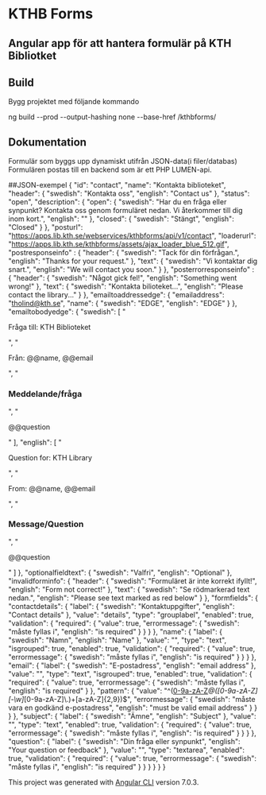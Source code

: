 # KTHB Forms

## Angular app för att hantera formulär på KTH Bibliotket

## Build

Bygg projektet med följande kommando

ng build --prod --output-hashing none --base-href /kthbforms/

## Dokumentation

Formulär som byggs upp dynamiskt utifrån JSON-data(i filer/databas)
Formulären postas till en backend som är ett PHP LUMEN-api.

##JSON-exempel
{
  "id": "contact",
  "name": "Kontakta biblioteket",
  "header": {
    "swedish": "Kontakta oss",
    "english": "Contact us"
  },
  "status": "open",
  "description": {
    "open": {
      "swedish": "Har du en fråga eller synpunkt? Kontakta oss genom formuläret nedan. Vi återkommer till dig inom kort.",
      "english": ""
    },
    "closed": {
      "swedish": "Stängt",
      "english": "Closed"
    }
  },
  "posturl": "https://apps.lib.kth.se/webservices/kthbforms/api/v1/contact",
  "loaderurl": "https://apps.lib.kth.se/kthbforms/assets/ajax_loader_blue_512.gif",
  "postresponseinfo" : {
    "header": {
      "swedish": "Tack för din förfrågan.",
      "english": "Thanks for your request."
    },
    "text": {
      "swedish": "Vi kontaktar dig snart.",
      "english": "We will contact you soon."
    }
  },
  "posterrorresponseinfo" : {
    "header": {
      "swedish": "Något gick fel!",
      "english": "Something went wrong!"
    },
    "text": {
      "swedish": "Kontakta bilioteket...",
      "english": "Please contact the library..."
    }
  },
  "emailtoaddressedge": {
    "emailaddress": "tholind@kth.se",
    "name": {
      "swedish": "EDGE",
      "english": "EDGE"
    }
  },
  "emailtobodyedge": {
    "swedish": [
      "<div><p>Fråga till: KTH Biblioteket</p></div>",
      "<div><p>Från: @@name, @@email</p></div>",
      "<div><p><h3>Meddelande/fråga</h3></div>", 
      "<div><p>@@question</p></div>"
    ],
    "english": [
      "<div><p>Question for: KTH Library</p></div>",
      "<div><p>From: @@name, @@email</p></div>",
      "<div><p><h3>Message/Question</h3></div>", 
      "<div><p>@@question</p></div>"
    ]
  },
  "optionalfieldtext": {
    "swedish": "Valfri",
    "english": "Optional"
  },
  "invalidforminfo": {
    "header": {
      "swedish": "Formuläret är inte korrekt ifyllt!",
      "english": "Form not correct!"
    }, 
    "text": {
      "swedish": "Se rödmarkerad text nedan.",
      "english": "Please see text marked as red below"
    }
  },
  "formfields": {
    "contactdetails": {
        "label": {
          "swedish": "Kontaktuppgifter",
          "english": "Contact details"
        },
        "value": "details",
        "type": "grouplabel",
        "enabled": true,
        "validation": {
          "required": {
            "value": true,
            "errormessage": {
              "swedish": "måste fyllas i",
              "english": "is required"
            }
          }
        }
      },
    "name": {
      "label": {
        "swedish": "Namn",
        "english": "Name"
      },
      "value": "",
      "type": "text",
      "isgrouped": true,
      "enabled": true,
      "validation": {
        "required": {
          "value": true,
          "errormessage": {
            "swedish": "måste fyllas i",
            "english": "is required"
          }
        } 
      }
    },
    "email": {
      "label": {
        "swedish": "E-postadress",
        "english": "email address"
      },
      "value": "",
      "type": "text",
      "isgrouped": true,
      "enabled": true,
      "validation": {
        "required": {
          "value": true,
          "errormessage": {
            "swedish": "måste fyllas i",
            "english": "is required"
          }
        },
        "pattern": {
          "value": "^([0-9a-zA-Z]([-._\\w])*@([0-9a-zA-Z][-\\w]*[0-9a-zA-Z]\\.)+[a-zA-Z]{2,9})$",
          "errormessage": {
            "swedish": "måste vara en godkänd e-postadress",
            "english": "must be valid email address"
          }
        }
      }
    },
    "subject": {
      "label": {
        "swedish": "Ämne",
        "english": "Subject"
      },
      "value": "",
      "type": "text",
      "enabled": true,
      "validation": {
        "required": {
          "value": true,
          "errormessage": {
            "swedish": "måste fyllas i",
            "english": "is required"
          }
        } 
      }
    },
    "question": {
      "label": {
        "swedish": "Din fråga eller synpunkt",
        "english": "Your question or feedback"
      },
      "value": "",
      "type": "textarea",
      "enabled": true,
      "validation": {
        "required": {
          "value": true,
          "errormessage": {
            "swedish": "måste fyllas i",
            "english": "is required"
          }
        } 
      }
    }
  }
}





This project was generated with [Angular CLI](https://github.com/angular/angular-cli) version 7.0.3.

